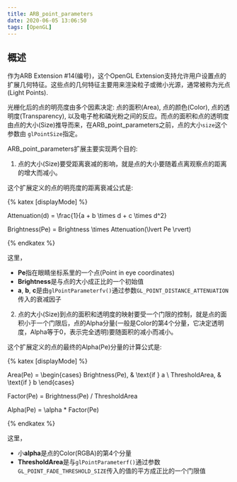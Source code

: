 ```yaml
---
title: ARB_point_parameters
date: 2020-06-05 13:06:50
tags: [OpenGL]
---
```


## 概述
作为ARB Extension #14(编号)，这个OpenGL Extension支持允许用户设置点的扩展几何特征。这些点的几何特征主要用来渲染粒子或微小光源，通常被称为光点(Light Points).

光栅化后的点的明亮度由多个因素决定: 点的面积(Area), 点的颜色(Color), 点的透明度(Transparency), 以及电子枪和磷光粉之间的反应。而点的面积和点的透明度由点的大小(Size)推导而来，在ARB_point_parameters之前，点的大小`size`这个参数由 `glPointSize`指定。

ARB_point_parameters扩展主要实现两个目的:

1. 点的大小(Size)要受距离衰减的影响，就是点的大小要随着点离观察点的距离的增大而减小。

这个扩展定义的点的明亮度的距离衰减公式是:

{% katex [displayMode] %} 

Attenuation(d) = \frac{1}{a + b \times d + c \times d^2}

Brightness(Pe) = Brightness \times Attenuation(\lvert Pe \rvert)

{% endkatex %}

这里，
- **Pe**指在眼睛坐标系里的一个点(Point in eye coordinates)
- **Brightness**是与点的大小成正比的一个初始值
- **a**, **b**, **c**是由`glPointParameterfv()`通过参数`GL_POINT_DISTANCE_ATTENUATION`传入的衰减因子

2. 点的大小(Size)到点的面积和透明度的映射要受一个门限的控制，就是点的面积小于一个门限后，点的Alpha分量(一般是Color的第4个分量，它决定透明度，Alpha等于0，表示完全透明)要随面积的减小而减小。

这个扩展定义的点的最终的Alpha(Pe)分量的计算公式是:

{% katex [displayMode] %}

Area(Pe) = \begin{cases}
  Brightness(Pe), & \text{if } a \\
  ThresholdArea,  & \text{if } b
\end{cases}

Factor(Pe) = Brightness(Pe) / ThresholdArea

Alpha(Pe) = \alpha * Factor(Pe)

{% endkatex %}

这里，
- 小**alpha**是点的Color(RGBA)的第4个分量
- **ThresholdArea**是与`glPointParameterf()`通过参数`GL_POINT_FADE_THRESHOLD_SIZE`传入的值的平方成正比的一个门限值

